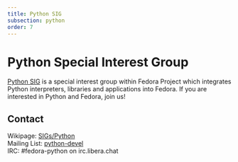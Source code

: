 ```yaml
---
title: Python SIG
subsection: python
order: 7
---
```


# Python Special Interest Group

[Python SIG](https://fedoraproject.org/wiki/SIGs/Python) is a special interest group within Fedora Project which integrates
Python interpreters, libraries and applications into Fedora. If you are interested
in Python and Fedora, join us!

## Contact
Wikipage: [SIGs/Python](https://fedoraproject.org/wiki/SIGs/Python)<BR>
Mailing List: [python-devel](https://lists.fedoraproject.org/archives/list/python-devel@lists.fedoraproject.org/)<BR>
IRC: #fedora-python on irc.libera.chat
